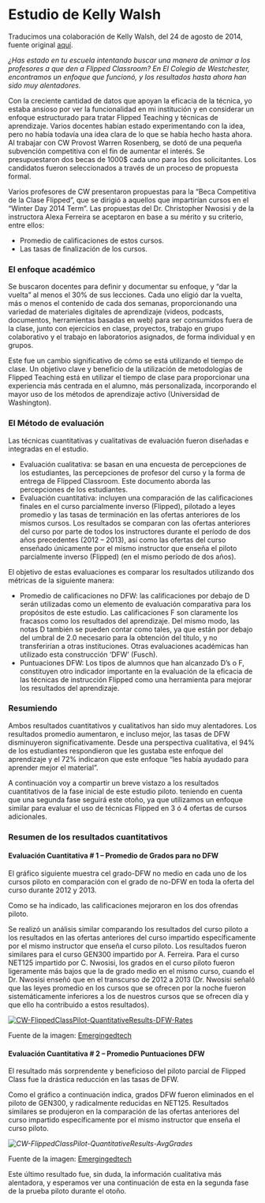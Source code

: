 # Estudio de Kelly Walsh

Traducimos una colaboración de Kelly Walsh, del 24 de agosto de 2014, fuente original [aquí](http://www.emergingedtech.com/2014/08/flipped-learning-pilot-reduces-dfw-grade-rates/).

_¿Has estado en tu escuela intentando buscar una manera de animar a los profesores a que den a Flipped Classroom? En El Colegio de Westchester, encontramos un enfoque que funcionó, y los resultados hasta ahora han sido muy alentadores._

Con la creciente cantidad de datos que apoyan la eficacia de la técnica, yo estaba ansioso por ver la funcionalidad en mi institución y en considerar un enfoque estructurado para tratar Flipped Teaching y técnicas de aprendizaje. Varios docentes habían estado experimentando con la idea, pero no había todavía una idea clara de lo que se había hecho hasta ahora. Al trabajar con CW Provost Warren Rosenberg, se dotó de una pequeña subvención competitiva con el fin de aumentar el interés. Se presupuestaron dos becas de 1000$ cada uno para los dos solicitantes. Los candidatos fueron seleccionados a través de un proceso de propuesta formal.

Varios profesores de CW presentaron propuestas para la “Beca Competitiva de la Clase Flipped”, que se dirigió a aquellos que impartirían cursos en el “Winter Day 2014 Term”. Las propuestas del Dr. Christopher Nwosisi y de la instructora Alexa Ferreira se aceptaron en base a su mérito y su criterio, entre ellos:

*   Promedio de calificaciones de estos cursos.
*   Las tasas de finalización de los cursos.

### El enfoque académico

Se buscaron docentes para definir y documentar su enfoque, y “dar la vuelta” al menos el 30% de sus lecciones. Cada uno eligió dar la vuelta, más o menos el contenido de cada dos semanas, proporcionando una variedad de materiales digitales de aprendizaje (videos, podcasts, documentos, herramientas basadas en web) para ser consumidos fuera de la clase, junto con ejercicios en clase, proyectos, trabajo en grupo colaborativo y el trabajo en laboratorios asignados, de forma individual y en grupos.

Este fue un cambio significativo de cómo se está utilizando el tiempo de clase. Un objetivo clave y beneficio de la utilización de metodologías de Flipped Teaching está en utilizar el tiempo de clase para proporcionar una experiencia más centrada en el alumno, más personalizada, incorporando el mayor uso de los métodos de aprendizaje activo (Universidad de Washington).

### El Método de evaluación

Las técnicas cuantitativas y cualitativas de evaluación fueron diseñadas e integradas en el estudio.

*   Evaluación cualitativa: se basan en una encuesta de percepciones de los estudiantes, las percepciones de profesor del curso y la forma de entrega de Flipped Classroom. Este documento aborda las percepciones de los estudiantes.
*   Evaluación cuantitativa: incluyen una comparación de las calificaciones finales en el curso parcialmente inverso (Flipped), pilotado a leyes promedio y las tasas de terminación en las ofertas anteriores de los mismos cursos. Los resultados se comparan con las ofertas anteriores del curso por parte de todos los instructores durante el período de dos años precedentes (2012 – 2013), así como las ofertas del curso enseñado únicamente por el mismo instructor que enseña el piloto parcialmente inverso (Flipped) (en el mismo período de dos años).

El objetivo de estas evaluaciones es comparar los resultados utilizando dos métricas de la siguiente manera:

*   Promedio de calificaciones no DFW: las calificaciones por debajo de D serán utilizadas como un elemento de evaluación comparativa para los propósitos de este estudio. Las calificaciones F son claramente los fracasos como los resultados del aprendizaje. Del mismo modo, las notas D también se pueden contar como tales, ya que están por debajo del umbral de 2.0 necesario para la obtención del título, y no transferirían a otras instituciones. Otras evaluaciones académicas han utilizado esta construcción ‘DFW’ (Fusch).
*   Puntuaciones DFW: Los tipos de alumnos que han alcanzado D’s o F, constituyen otro indicador importante en la evaluación de la eficacia de las técnicas de instrucción Flipped como una herramienta para mejorar los resultados del aprendizaje.

### Resumiendo

Ambos resultados cuantitativos y cualitativos han sido muy alentadores. Los resultados promedio aumentaron, e incluso mejor, las tasas de DFW disminuyeron significativamente. Desde una perspectiva cualitativa, el 94% de los estudiantes respondieron que les gustaba este enfoque del aprendizaje y el 72% indicaron que este enfoque “les había ayudado para aprender mejor el material”.

A continuación voy a compartir un breve vistazo a los resultados cuantitativos de la fase inicial de este estudio piloto. teniendo en cuenta que una segunda fase seguirá este otoño, ya que utilizamos un enfoque similar para evaluar el uso de técnicas Flipped en 3 ó 4 ofertas de cursos adicionales.

### Resumen de los resultados cuantitativos

#### Evaluación Cuantitativa # 1 – Promedio de Grados para no DFW

El gráfico siguiente muestra cel grado-DFW no medio en cada uno de los cursos piloto en comparación con el grado de no-DFW en toda la oferta del curso durante 2012 y 2013.

Como se ha indicado, las calificaciones mejoraron en los dos ofrendas piloto.

Se realizó un análisis similar comparando los resultados del curso piloto a los resultados en las ofertas anteriores del curso impartido específicamente por el mismo instructor que enseña el curso piloto. Los resultados fueron similares para el curso GEN300 impartido por A. Ferreira. Para el curso NET125 impartido por C. Nwosisi, los grados en el curso piloto fueron ligeramente más bajos que la de grado medio en el mismo curso, cuando el Dr. Nwosisi enseñó que en el transcurso de 2012 a 2013 (Dr. Nwosisi señaló que las leyes promedio en los cursos que se ofrecen por la noche fueron sistemáticamente inferiores a los de nuestros cursos que se ofrecen día y que ello ha contribuido a estos resultados).


[![CW-FlippedClassPilot-QuantitativeResults-DFW-Rates](http://www.theflippedclassroom.es/wp-content/uploads/2014/09/CW-FlippedClassPilot-QuantitativeResults-DFW-Rates.png)](http://www.theflippedclassroom.es/wp-content/uploads/2014/09/CW-FlippedClassPilot-QuantitativeResults-DFW-Rates.png)


Fuente de la imagen: [Emergingedtech](http://www.emergingedtech.com/2014/08/flipped-learning-pilot-reduces-dfw-grade-rates/)

#### Evaluación Cuantitativa # 2 – Promedio Puntuaciones DFW

El resultado más sorprendente y beneficioso del piloto parcial de Flipped Class fue la drástica reducción en las tasas de DFW.

Como el gráfico a continuación indica, grados DFW fueron eliminados en el piloto de GEN300, y radicalmente reducidas en NET125. Resultados similares se produjeron en la comparación de las ofertas anteriores del curso impartido específicamente por el mismo instructor que enseña el curso piloto.


_![CW-FlippedClassPilot-QuantitativeResults-AvgGrades](http://www.theflippedclassroom.es/wp-content/uploads/2014/09/CW-FlippedClassPilot-QuantitativeResults-AvgGrades.png)_


Fuente de la imagen: [Emergingedtech](http://www.emergingedtech.com/2014/08/flipped-learning-pilot-reduces-dfw-grade-rates/)

Este último resultado fue, sin duda, la información cualitativa más alentadora, y esperamos ver una continuación de esta en la segunda fase de la prueba piloto durante el otoño.